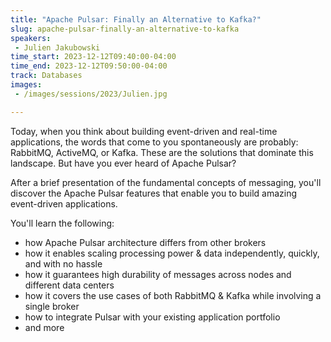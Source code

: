 ```yaml
---
title: "Apache Pulsar: Finally an Alternative to Kafka?"
slug: apache-pulsar-finally-an-alternative-to-kafka
speakers:
 - Julien Jakubowski
time_start: 2023-12-12T09:40:00-04:00
time_end: 2023-12-12T09:50:00-04:00
track: Databases
images:
 - /images/sessions/2023/Julien.jpg

---
```


Today, when you think about building event-driven and real-time applications, the words that come to you spontaneously are probably: RabbitMQ, ActiveMQ, or Kafka. These are the solutions that dominate this landscape. But have you ever heard of Apache Pulsar?

After a brief presentation of the fundamental concepts of messaging, you'll discover the Apache Pulsar features that enable you to build amazing event-driven applications. 
 
 You'll learn the following: 
 - how Apache Pulsar architecture differs from other brokers 
 - how it enables scaling processing power & data independently, quickly, and with no hassle 
 - how it guarantees high durability of messages across nodes and different data centers 
 - how it covers the use cases of both RabbitMQ & Kafka while involving a single broker 
 - how to integrate Pulsar with your existing application portfolio 
 - and more